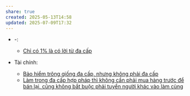 ```yaml
---
share: true
created: 2025-05-13T14:58
updated: 2025-07-09T17:32
---
```

- \-: 
    - [Chỉ có 1% là có lời từ đa cấp](../Ki%E1%BA%BFm%20ti%E1%BB%81n/L%E1%BB%ABa%20%C4%91%E1%BA%A3o,%20ph%E1%BA%A1m%20t%E1%BB%99i/Ch%E1%BB%89%20c%C3%B3%201%25%20l%C3%A0%20c%C3%B3%20l%E1%BB%9Di%20t%E1%BB%AB%20%C4%91a%20c%E1%BA%A5p.md)

- Tài chính: 
    - [Bảo hiểm trông giống đa cấp, nhưng không phải đa cấp](../../%F0%9F%93%9CT%C3%A0i%20nguy%C3%AAn/T%C3%ACnh%20h%C3%ACnh%20%E1%BB%9F%20Vi%E1%BB%87t%20Nam/Lu%E1%BA%ADt,%20qu%E1%BA%A3n%20l%C3%BD%20nh%C3%A0%20n%C6%B0%E1%BB%9Bc/T%C3%A0i%20ch%C3%ADnh/B%E1%BA%A3o%20hi%E1%BB%83m/B%E1%BA%A3o%20hi%E1%BB%83m%20tr%C3%B4ng%20gi%E1%BB%91ng%20%C4%91a%20c%E1%BA%A5p,%20nh%C6%B0ng%20kh%C3%B4ng%20ph%E1%BA%A3i%20%C4%91a%20c%E1%BA%A5p.md)
    - [Làm trong đa cấp hợp pháp thì không cần phải mua hàng trước để bán lại, cũng không bắt buộc phải tuyển người khác vào làm cùng](../../%F0%9F%93%9CT%C3%A0i%20nguy%C3%AAn/T%C3%ACnh%20h%C3%ACnh%20%E1%BB%9F%20Vi%E1%BB%87t%20Nam/Lu%E1%BA%ADt,%20qu%E1%BA%A3n%20l%C3%BD%20nh%C3%A0%20n%C6%B0%E1%BB%9Bc/T%C3%A0i%20ch%C3%ADnh/L%C3%A0m%20trong%20%C4%91a%20c%E1%BA%A5p%20h%E1%BB%A3p%20ph%C3%A1p%20th%C3%AC%20kh%C3%B4ng%20c%E1%BA%A7n%20ph%E1%BA%A3i%20mua%20h%C3%A0ng%20tr%C6%B0%E1%BB%9Bc%20%C4%91%E1%BB%83%20b%C3%A1n%20l%E1%BA%A1i,%20c%C5%A9ng%20kh%C3%B4ng%20b%E1%BA%AFt%20bu%E1%BB%99c%20ph%E1%BA%A3i%20tuy%E1%BB%83n%20ng%C6%B0%E1%BB%9Di%20kh%C3%A1c%20v%C3%A0o%20l%C3%A0m%20c%C3%B9ng.md)


